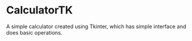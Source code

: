 # CalculatorTK
A simple calculator created using Tkinter, which has simple interface and does basic operations.

